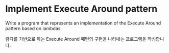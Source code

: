 # Implement Execute Around pattern

Write a program that represents an implementation of the Execute Around pattern based on lambdas.

람다를 기반으로 하는 Execute Around 패턴의 구현을 나타내는 프로그램을 작성합니다.
